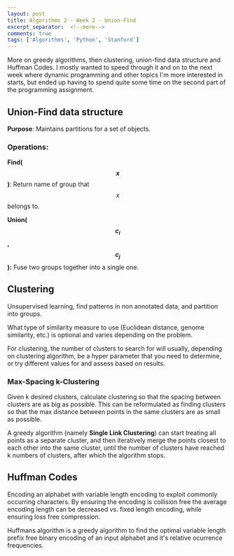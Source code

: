```yaml
---
layout: post
title: Algorithms 2 - Week 2 - Union-Find
excerpt_separator:  <!--more-->
comments: true
tags: ['Algorithms', 'Python', 'Stanford']
---
```


More on greedy algorithms, then clustering, union-find data structure and Huffman Codes. I mostly wanted to speed through it and on to the next week where dynamic programming and other topics I'm more interested in starts, but ended up having to spend quite some time on the second part of the programming assignment.

<!--more-->

## Union-Find data structure

**Purpose**: Maintains partitions for a set of objects.

### Operations:

**Find($$x$$)**: Return name of group that $$x$$ belongs to.

**Union($$c_i$$, $$c_j$$):** Fuse two groups together into a single one.

## Clustering
Unsupervised learning, find patterns in non annotated data, and partition into groups.

What type of similarity measure to use (Euclidean distance, genome similarity, etc.) is optional and varies depending on the problem.

For clustering, the number of clusters to search for will usually, depending on clustering algorithm, be a hyper parameter that you need to determine, or try different values for and assess based on results.

### Max-Spacing k-Clustering
Given k desired clusters, calculate clustering so that the spacing between clusters are as big as possible. This can be reformulated as finding clusters so that the max distance between points in the same clusters are as small as possible.

A greedy algorithm (namely **Single Link Clustering**) can start treating all points as a separate cluster, and then iteratively merge the points closest to each other into the same cluster, until the number of clusters have reached k numbers of clusters, after which the algorithm stops.

## Huffman Codes
Encoding an alphabet with variable length encoding to exploit commonly occurring characters. By ensuring the encoding is collision free the average encoding length can be decreased vs. fixed length encoding, while ensuring loss free compression.

Huffmans algorithm is a greedy algorithm to find the optimal variable length prefix free binary encoding of an input alphabet and it's relative ocurrence frequencies.
